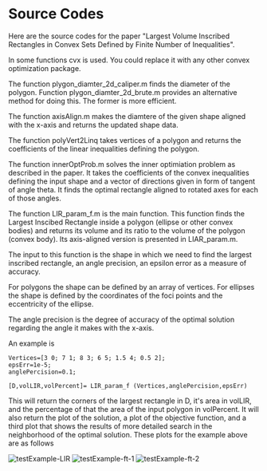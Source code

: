 # Source Codes

Here are the source codes for the paper "Largest Volume Inscribed Rectangles in Convex Sets Defined by Finite Number of Inequalities".

In some functions cvx is used. You could replace it with any other convex optimization package.

The function plygon_diamter_2d_caliper.m finds the diameter of the polygon. Function plygon_diamter_2d_brute.m provides an alternative method for doing this. The former is more efficient.

The function axisAlign.m makes the diamtere of the given shape aligned with the x-axis and returns the updated shape data.

The function polyVert2Linq takes vertices of a polygon and returns the coefficients of the linear inequalities defining the polygon.

The function innerOptProb.m solves the inner optimiation problem as described in the paper. It takes the coefficients of the convex inequalities defining the input shape and a vector of directions given in form of tangent of angle theta. It finds the optimal rectangle aligned to rotated axes for each of those angles.



The function LIR_param_f.m is the main function. This function finds the Largest Inscibed Rectangle inside a polygon (ellipse or other convex bodies) and returns its volume and its ratio to the volume of the polygon (convex body). Its axis-aligned version is presented in LIAR_param.m.

The input to this function is the shape in which we need to find the largest inscribed rectangle, an angle precision, an epsilon error as a measure of accuracy. 

For polygons the shape can be defined by an array of vertices. For ellipses the shape is defined by the coordinates of the foci points and the eccentricity of the ellipse.

The angle precision is the degree of accuracy of the optimal solution regarding the angle it makes with the x-axis.

An example is 

```
Vertices=[3 0; 7 1; 8 3; 6 5; 1.5 4; 0.5 2];
epsErr=1e-5;
anglePercision=0.1;

[D,volLIR,volPercent]= LIR_param_f (Vertices,anglePercision,epsErr)
```

This will return the corners of the largest rectangle in D, it's area in volLIR, and the percentage of that the area of the input polygon in volPercent. It will also return the plot of the solution, a plot of the objective function, and a third plot that shows the results of more detailed search in the neighborhood of the optimal solution. These plots for the example above are as follows

![testExample-LIR](https://github.com/behroozim/2022.0239/assets/50671703/7fc3df09-b977-446a-a352-820cd7cd82db)
![testExample-ft-1](https://github.com/behroozim/2022.0239/assets/50671703/e313cfe2-6d75-4d39-a5f9-c3991961d8f3)
![testExample-ft-2](https://github.com/behroozim/2022.0239/assets/50671703/6a5ed4a0-6c61-46e5-a3cc-c149c5c2e42c)


